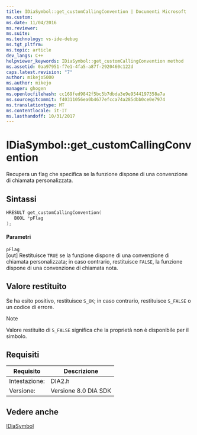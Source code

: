 ```yaml
---
title: IDiaSymbol::get_customCallingConvention | Documenti Microsoft
ms.custom: 
ms.date: 11/04/2016
ms.reviewer: 
ms.suite: 
ms.technology: vs-ide-debug
ms.tgt_pltfrm: 
ms.topic: article
dev_langs: C++
helpviewer_keywords: IDiaSymbol::get_customCallingConvention method
ms.assetid: 0aa97951-f7e1-4fa5-a87f-2920460c122d
caps.latest.revision: "7"
author: mikejo5000
ms.author: mikejo
manager: ghogen
ms.openlocfilehash: cc169fed9842f5bc5b7dbda3e9e9544197358a7a
ms.sourcegitcommit: f40311056ea0b4677efcca74a285dbb0ce0e7974
ms.translationtype: MT
ms.contentlocale: it-IT
ms.lasthandoff: 10/31/2017
---
```

# <a name="idiasymbolgetcustomcallingconvention"></a>IDiaSymbol::get_customCallingConvention
Recupera un flag che specifica se la funzione dispone di una convenzione di chiamata personalizzata.  
  
## <a name="syntax"></a>Sintassi  
  
```C++  
HRESULT get_customCallingConvention(  
   BOOL *pFlag  
);  
```  
  
#### <a name="parameters"></a>Parametri  
 `pFlag`  
 [out] Restituisce `TRUE` se la funzione dispone di una convenzione di chiamata personalizzata; in caso contrario, restituisce `FALSE`, la funzione dispone di una convenzione di chiamata nota.  
  
## <a name="return-value"></a>Valore restituito  
 Se ha esito positivo, restituisce `S_OK`; in caso contrario, restituisce `S_FALSE` o un codice di errore.  
  
> [!NOTE]
>  Valore restituito di `S_FALSE` significa che la proprietà non è disponibile per il simbolo.  
  
## <a name="requirements"></a>Requisiti  
  
|Requisito|Descrizione|  
|-----------------|-----------------|  
|Intestazione:|DIA2.h|  
|Versione:|Versione 8.0 DIA SDK|  
  
## <a name="see-also"></a>Vedere anche  
 [IDiaSymbol](../../debugger/debug-interface-access/idiasymbol.md)